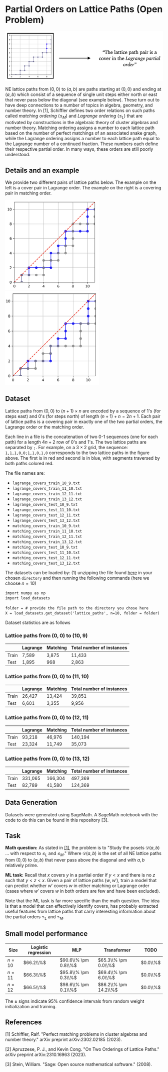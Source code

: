 # Partial Orders on Lattice Paths (Open Problem)

![Lattice path task](fig-lattice.png)

NE lattice paths from $(0, 0)$ to $(a, b)$ are paths starting at $(0,0)$ and ending at $(a,b)$ which consist of a sequence of single unit steps either north or east  that never pass below the diagonal (see example below). These turn out to have deep connections to a number of topics in algebra, geometry, and number theory. In \[1\], Schiffler defines two order relations on such paths called *matching ordering* ($\leq_M$) and *Lagrange ordering* ($\leq_L$) that are motivated by constructions in the algebraic theory of cluster algebras and number theory. Matching ordering assigns a number to each lattice path based on the number of perfect matchings of an associated snake graph, while the Lagrange ordering assigns a number to each lattice path equal to the Lagrange number of a continued fraction. These numbers each define their respective partial order. In many ways, these orders are still poorly understood. 

## Details and an example

We provide two different pairs of lattice paths below. The example on the left is a cover pair in Lagrange order. The example on the right is a covering pair in matching order. 

<img src="fig-lagrange.png" alt="Lattice path task, Lagrange" width="300"> <img src="fig-matching.png" alt="Lattice path task, Matching" width="300">

## Dataset

Lattice paths from $(0,0)$ to $(n+1) \times n$ are encoded by a sequence of $1$'s (for steps east) and $0$'s (for steps north) of length $(n+1) + n = 2n+1$. Each pair of lattice paths is a covering pair in exactly one of the two partial orders, the Lagrange order or the matching order.

Each line in a file is the concatenation of two 0-1 sequences (one for each path) for a length $4n+2$ row of $0$'s and $1$'s. The two lattice paths are separated by ``;``. For example, on a $3 \times 2$ grid, the sequence:
``1,1,1,0,0;1,1,0,1,0``
corresponds to the two lattice paths in the figure above. The first is in red and second is in blue, with segments traversed by both paths colored red. 

The file names are:

- ``lagrange_covers_train_10_9.txt``
- ``lagrange_covers_train_11_10.txt``
- ``lagrange_covers_train_12_11.txt``
- ``lagrange_covers_train_13_12.txt``
- ``lagrange_covers_test_10_9.txt``
- ``lagrange_covers_test_11_10.txt``
- ``lagrange_covers_test_12_11.txt``
- ``lagrange_covers_test_13_12.txt``
- ``matching_covers_train_10_9.txt``
- ``matching_covers_train_11_10.txt``
- ``matching_covers_train_12_11.txt``
- ``matching_covers_train_13_12.txt``
- ``matching_covers_test_10_9.txt``
- ``matching_covers_test_11_10.txt``
- ``matching_covers_test_12_11.txt``
- ``matching_covers_test_13_12.txt``

The datasets can be loaded by: (1) unzipping the file found [here](https://drive.google.com/file/d/1Wm9mtZQjXXQ4rl0TU9KtJ1T4RQaGsJNz/view?usp=sharing) in your chosen `directory` and then running the following commands (here we choose $n = 10$)

```
import numpy as np
import load_datasets 

folder = # provide the file path to the directory you chose here
X = load_datasets.get_dataset('lattice_paths', n=10, folder = folder)
```

Dataset statistics are as follows

### Lattice paths from $(0,0)$ to $(10,9)$ 

|  | Lagrange | Matching | Total number of instances | 
|----------|----------|----------|----------|
| Train | 7,589 | 3,875 | 11,433 |
| Test  | 1,895 | 968 | 2,863 | 

### Lattice paths from $(0,0)$ to $(11,10)$ 

|  | Lagrange | Matching | Total number of instances | 
|----------|----------|----------|----------|
| Train | 26,427 | 13,424 | 39,851 |
| Test  | 6,601 | 3,355 | 9,956 | 

### Lattice paths from $(0,0)$ to $(12,11)$ 

|  | Lagrange | Matching | Total number of instances | 
|----------|----------|----------|----------|
| Train | 93,218 | 46,976 | 140,194 |
| Test  | 23,324 | 11,749 | 35,073 | 

### Lattice paths from $(0,0)$ to $(13,12)$ 

|  | Lagrange | Matching | Total number of instances | 
|----------|----------|----------|----------|
| Train | 331,065 | 166,304 | 497,369 |
| Test  | 82,789 | 41,580 | 124,369 | 

## Data Generation

Datasets were generated using SageMath. A SageMath notebook with the code to do this can be found in this repository \[3\].

## Task

**Math question:** As stated in [\[1\]](https://arxiv.org/abs/2302.02185), the problem is to "Study the posets $\mathcal{D}(a,b)$ … with respect to $\leq_L$ and $\leq_M$." Where $\mathcal{D}(a,b)$ is the set of all NE lattice paths from $(0,0)$ to $(a,b)$ that never pass above the diagonal and with $a,b$ relatively prime. 

**ML task:** Recall that $x$ covers $y$ in a partial order if $y < x$ and there is no $z$ such that $y < z < x$. Given a pair of lattice paths $(w,w')$, train a model that can predict whether $w'$ covers $w$ in either matching or Lagrange order (cases where $w'$ covers $w$ in both orders are few and have been excluded). 

Note that the ML task is far more specific than the math question. The idea is that a model that can effectively identify covers, has probably extracted useful features from lattice paths that carry interesting information about the partial orders $\leq_L$ and $\leq_M$.

## Small model performance

| Size | Logistic regression | MLP | Transformer | TODO | 
|----------|----------|-----------|------------|------------|
| $n= 10$ | $66.2\\%$ | $90.6\\% \pm 0.8\\%$ | $65.3\\% \pm 0.0\\%$| $0.0\\%$ |
| $n= 11$ | $66.3\\%$ | $95.8\\% \pm 0.3\\%$ | $69.4\\% \pm 6.0\\%$| $0.0\\%$ |
| $n= 12$ | $66.5\\%$ | $98.6\\% \pm 0.1\\%$ | $86.2\\% \pm 14.2\\%$| $0.0\\%$ |

The $\pm$ signs indicate 95% confidence intervals from random weight initialization and training.

## References

\[1\] Schiffler, Ralf. "Perfect matching problems in cluster algebras and number theory." arXiv preprint arXiv:2302.02185 (2023).

\[2\] Apruzzese, P. J., and Kevin Cong. "On Two Orderings of Lattice Paths." arXiv preprint arXiv:2310.16963 (2023).

\[3\] Stein, William. "Sage: Open source mathematical software." (2008).
